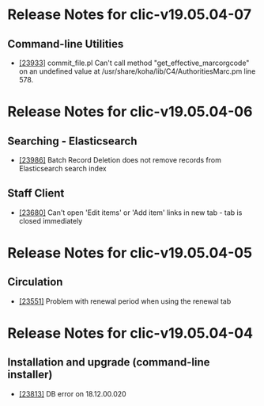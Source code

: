 
# Release Notes for clic-v19.05.04-07

## Command-line Utilities

- [[23933]](http://bugs.koha-community.org/bugzilla3/show_bug.cgi?id=23933) commit_file.pl Can't call method "get_effective_marcorgcode" on an undefined value at /usr/share/koha/lib/C4/AuthoritiesMarc.pm line 578.



# Release Notes for clic-v19.05.04-06

## Searching - Elasticsearch

- [[23986]](http://bugs.koha-community.org/bugzilla3/show_bug.cgi?id=23986) Batch Record Deletion does not remove records from Elasticsearch search index

## Staff Client

- [[23680]](http://bugs.koha-community.org/bugzilla3/show_bug.cgi?id=23680) Can't open 'Edit items' or 'Add item' links in new tab - tab is closed immediately



# Release Notes for clic-v19.05.04-05

## Circulation

- [[23551]](http://bugs.koha-community.org/bugzilla3/show_bug.cgi?id=23551) Problem with renewal period when using the renewal tab



# Release Notes for clic-v19.05.04-04

## Installation and upgrade (command-line installer)

- [[23813]](http://bugs.koha-community.org/bugzilla3/show_bug.cgi?id=23813) DB error on 18.12.00.020


